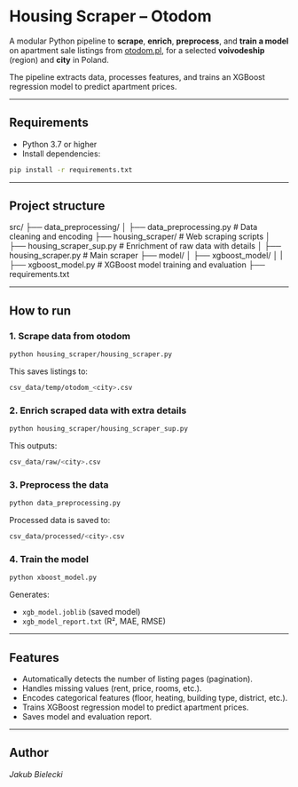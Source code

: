 # Housing Scraper – Otodom

A modular Python pipeline to **scrape**, **enrich**, **preprocess**, and **train a model** on apartment sale listings from [otodom.pl](https://www.otodom.pl), for a selected **voivodeship** (region) and **city** in Poland.

The pipeline extracts data, processes features, and trains an XGBoost regression model to predict apartment prices.

---

## Requirements

- Python 3.7 or higher
- Install dependencies:

```bash
pip install -r requirements.txt
```

---

## Project structure

src/
├── data_preprocessing/
│   ├── data_preprocessing.py     # Data cleaning and encoding
├── housing_scraper/              # Web scraping scripts
│   ├── housing_scraper_sup.py    # Enrichment of raw data with details
│   ├── housing_scraper.py        # Main scraper
├── model/
│   ├── xgboost_model/
│   |  ├── xgboost_model.py       # XGBoost model training and evaluation
├── requirements.txt

---

## How to run

### 1. Scrape data from otodom
```bash
python housing_scraper/housing_scraper.py
```

This saves listings to:
```bash
csv_data/temp/otodom_<city>.csv
```

### 2. Enrich scraped data with extra details
```bash
python housing_scraper/housing_scraper_sup.py
```

This outputs:
```bash
csv_data/raw/<city>.csv
```

### 3. Preprocess the data
```bash
python data_preprocessing.py
```

Processed data is saved to:
```bash
csv_data/processed/<city>.csv
```

### 4. Train the model
```bash
python xboost_model.py
```

Generates:
- `xgb_model.joblib` (saved model)
- `xgb_model_report.txt` (R², MAE, RMSE)

---

## Features
- Automatically detects the number of listing pages (pagination).
- Handles missing values (rent, price, rooms, etc.).
- Encodes categorical features (floor, heating, building type, district, etc.).
- Trains XGBoost regression model to predict apartment prices.
- Saves model and evaluation report.

---

## Author
*Jakub Bielecki*